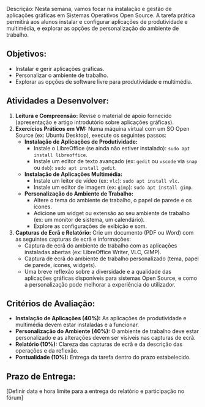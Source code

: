 Descrição:
Nesta semana, vamos focar na instalação e gestão de aplicações gráficas em Sistemas Operativos Open Source. A tarefa prática permitirá aos alunos instalar e configurar aplicações de produtividade e multimédia, e explorar as opções de personalização do ambiente de trabalho.

## Objetivos:
*   Instalar e gerir aplicações gráficas.
*   Personalizar o ambiente de trabalho.
*   Explorar as opções de software livre para produtividade e multimédia.

## Atividades a Desenvolver:
1.  **Leitura e Compreensão:** Revise o material de apoio fornecido (apresentação e artigo introdutório sobre aplicações gráficas).
2.  **Exercícios Práticos em VM:** Numa máquina virtual com um SO Open Source (ex: Ubuntu Desktop), execute os seguintes passos:
    *   **Instalação de Aplicações de Produtividade:**
        *   Instale o LibreOffice (se ainda não estiver instalado): `sudo apt install libreoffice`.
        *   Instale um editor de texto avançado (ex: `gedit` ou `vscode` via `snap` ou `deb`): `sudo apt install gedit`.
    *   **Instalação de Aplicações Multimédia:**
        *   Instale um leitor de vídeo (ex: `vlc`): `sudo apt install vlc`.
        *   Instale um editor de imagem (ex: `gimp`): `sudo apt install gimp`.
    *   **Personalização do Ambiente de Trabalho:**
        *   Altere o tema do ambiente de trabalho, o papel de parede e os ícones.
        *   Adicione um widget ou extensão ao seu ambiente de trabalho (ex: um monitor de sistema, um calendário).
        *   Explore as configurações de exibição e som.
3.  **Capturas de Ecrã e Relatório:** Crie um documento (PDF ou Word) com as seguintes capturas de ecrã e informações:
    *   Captura de ecrã do ambiente de trabalho com as aplicações instaladas abertas (ex: LibreOffice Writer, VLC, GIMP).
    *   Captura de ecrã do ambiente de trabalho personalizado (tema, papel de parede, ícones, widgets).
    *   Uma breve reflexão sobre a diversidade e a qualidade das aplicações gráficas disponíveis para sistemas Open Source, e como a personalização pode melhorar a experiência do utilizador.

## Critérios de Avaliação:
*   **Instalação de Aplicações (40%):** As aplicações de produtividade e multimédia devem estar instaladas e a funcionar.
*   **Personalização do Ambiente (40%):** O ambiente de trabalho deve estar personalizado e as alterações devem ser visíveis nas capturas de ecrã.
*   **Relatório (10%):** Clareza das capturas de ecrã e da descrição das operações e da reflexão.
*   **Pontualidade (10%):** Entrega da tarefa dentro do prazo estabelecido.

## Prazo de Entrega:
[Definir data e hora limite para a entrega do relatório e participação no fórum]

